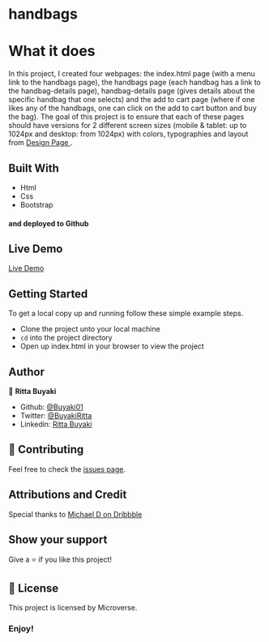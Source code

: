# handbags

# What it does
In this project, I created four webpages: the index.html page (with a menu link to the handbags page), the handbags page (each handbag has a link to the handbag-details page), handbag-details page (gives details about the specific handbag that one selects) and the add to cart page (where if one likes any of the handbags, one can click on the add to cart button and buy the bag). The goal of this project is to ensure that each of these pages should have versions for 2 different screen sizes (mobile & tablet: up to 1024px and desktop: from 1024px) with colors, typographies and layout from <a href="https://www.behance.net/gallery/69329213/Flower-e-shop"> Design Page </a>.

## Built With
- Html
- Css
- Bootstrap

#### and deployed to Github

## Live Demo

[Live Demo](https://hopeful-ptolemy-279901.netlify.com)

## Getting Started

To get a local copy up and running follow these simple example steps.
- Clone the project unto your local machine
- `cd` into the project directory
- Open up index.html in your browser to view the project

## Author

👤 **Ritta Buyaki**

- Github: [@Buyaki01](https://github.com/Buyaki01)
- Twitter: [@BuyakiRitta](https://twitter.com/BuyakiRitta)
- Linkedin: [Ritta Buyaki](https://www.linkedin.com/in/ritta-buyaki-b12904128/)

## 🤝 Contributing

Feel free to check the [issues page](https://github.com/Buyaki01/news-week/issues).

## Attributions and Credit
Special thanks to <a href="https://dribbble.com/altezzik">  Michael D on Dribbble </a>

## Show your support

Give a ⭐️ if you like this project!

## 📝 License

This project is licensed by Microverse.

### Enjoy!
